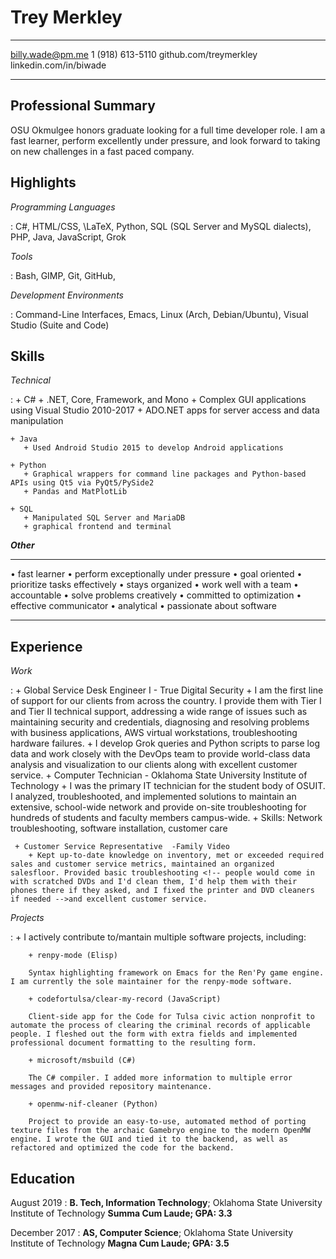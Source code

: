 Trey Merkley
============

-------------------     ----------------------------
billy.wade@pm.me                    1 (918) 613-5110
github.com/treymerkley          linkedin.com/in/biwade
-------------------     ----------------------------



Professional Summary
--------------------
OSU Okmulgee honors graduate looking for a full time developer role. I am a fast learner, perform excellently under pressure, and look forward to taking on new challenges in a fast paced company.


Highlights
-----------------

*Programming Languages*

:    C#, HTML/CSS, \LaTeX, Python, SQL (SQL Server and MySQL dialects), PHP, Java, JavaScript, Grok


*Tools*

:   Bash, GIMP, Git, GitHub, <!-- Active Directory, Windows Server, ConnectWise TMS, Printer Installation, Hardware and Software Troubleshooting, Network Administration, Elastic Stack -->


*Development Environments*

:  Command-Line Interfaces, Emacs, Linux (Arch, Debian/Ubuntu), Visual Studio (Suite and Code)


Skills
-----------------

*Technical*

:   + C#
       + .NET, Core, Framework, and Mono
       + Complex GUI applications using Visual Studio 2010-2017
       + ADO.NET apps for server access and data manipulation

    + Java
       + Used Android Studio 2015 to develop Android applications

    + Python
       + Graphical wrappers for command line packages and Python-based APIs using Qt5 via PyQt5/PySide2
       + Pandas and MatPlotLib

    + SQL
       + Manipulated SQL Server and MariaDB
       + graphical frontend and terminal

***Other***

-------------------           ----------------------------
• fast learner                • perform exceptionally under pressure
• goal oriented	              • prioritize tasks effectively
• stays organized		      • work well with a team
• accountable			      • solve problems creatively
• committed to optimization   • effective communicator
• analytical		          • passionate about software
-------------------           ----------------------------









Experience
---------------

*Work*

:    + Global Service Desk Engineer I - True Digital Security
		+ I am the first line of support for our clients from across the country. I provide them with Tier I and Tier II technical support, addressing a wide range of issues such as maintaining security and credentials, diagnosing and resolving problems with business applications, AWS virtual workstations,  troubleshooting hardware failures.
		+ I develop Grok queries and Python scripts to parse log data and work closely with the DevOps team to provide world-class data analysis and visualization to our clients along with excellent customer service.
		<!-- + I provide level I help-desk support for our customers.
		+ Skills: Software troubleshooting, network security -->
	 + Computer Technician - Oklahoma State University Institute of Technology <!--- Oklahoma State University Institute of Technology, May 2018 - Present-->
	    + I was the primary IT technician for the student body of OSUIT. I analyzed, troubleshooted, and implemented solutions to maintain an extensive, school-wide network and provide on-site troubleshooting for hundreds of students and faculty members campus-wide.
		<!-- + I was the first line of technical support for the entire student body of OSUIT. -->
		+ Skills: Network troubleshooting, software installation, customer care

	 + Customer Service Representative  -Family Video
	 	+ Kept up-to-date knowledge on inventory, met or exceeded required sales and customer service metrics, maintained an organized salesfloor. Provided basic troubleshooting <!-- people would come in with scratched DVDs and I'd clean them, I'd help them with their phones there if they asked, and I fixed the printer and DVD cleaners if needed -->and excellent customer service.

*Projects*

:    + I actively contribute to/mantain multiple software projects, including:

		+ renpy-mode (Elisp)

		Syntax highlighting framework on Emacs for the Ren'Py game engine. I am currently the sole maintainer for the renpy-mode software.

		+ codefortulsa/clear-my-record (JavaScript)

		Client-side app for the Code for Tulsa civic action nonprofit to automate the process of clearing the criminal records of applicable people. I fleshed out the form with extra fields and implemented professional document formatting to the resulting form.

		+ microsoft/msbuild (C#)

		The C# compiler. I added more information to multiple error messages and provided repository maintenance.

		+ openmw-nif-cleaner (Python)

		Project to provide an easy-to-use, automated method of porting texture files from the archaic Gamebryo engine to the modern OpenMW engine. I wrote the GUI and tied it to the backend, as well as refactored and optimized the code for the backend.

<!-- :    + I currently work on a few different hobby network administration projects, including: -->
<!-- 		+ File servers -->
<!-- 		+ Home theater PCs -->
<!-- 		+ Linux workstations -->



Education
---------

August 2019
:   **B. Tech, Information Technology**; Oklahoma State University Institute of Technology **Summa Cum Laude; GPA: 3.3**

December 2017
:   **AS, Computer Science**; Oklahoma State University Institute of Technology **Magna Cum Laude; GPA: 3.5**
